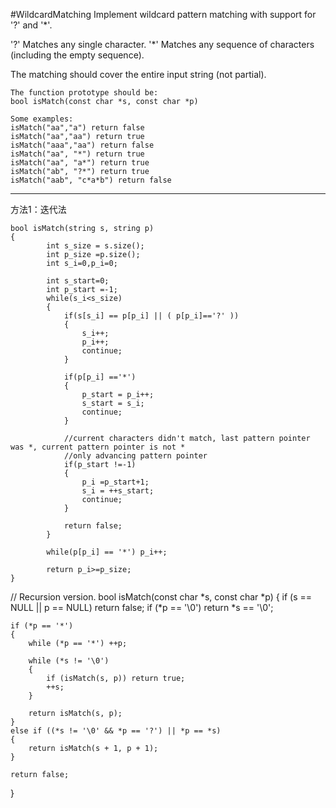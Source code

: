 #WildcardMatching
Implement wildcard pattern matching with support for '?' and '*'.

'?' Matches any single character.
'*' Matches any sequence of characters (including the empty sequence).

The matching should cover the entire input string (not partial).

```
The function prototype should be:
bool isMatch(const char *s, const char *p)

Some examples:
isMatch("aa","a") return false
isMatch("aa","aa") return true
isMatch("aaa","aa") return false
isMatch("aa", "*") return true
isMatch("aa", "a*") return true
isMatch("ab", "?*") return true
isMatch("aab", "c*a*b") return false

```
---





方法1：迭代法

```
bool isMatch(string s, string p) 
{
        int s_size = s.size();
        int p_size =p.size();
        int s_i=0,p_i=0;
        
        int s_start=0;
        int p_start =-1;
        while(s_i<s_size)
        {
            if(s[s_i] == p[p_i] || ( p[p_i]=='?' ))
            {
                s_i++;
                p_i++;
                continue;
            }
            
            if(p[p_i] =='*')
            {
                p_start = p_i++;
                s_start = s_i;
                continue;
            }
            
            //current characters didn't match, last pattern pointer was *, current pattern pointer is not *
            //only advancing pattern pointer
            if(p_start !=-1)
            {
                p_i =p_start+1;
                s_i = ++s_start;
                continue;
            }
            
            return false;
        }
        
        while(p[p_i] == '*') p_i++;
        
        return p_i>=p_size;
}
```

// Recursion version.
bool isMatch(const char *s, const char *p) 
{
    if (s == NULL || p == NULL) return false;
    if (*p == '\0') return *s == '\0';
    
    if (*p == '*')
    {
        while (*p == '*') ++p;
        
        while (*s != '\0')
        {
            if (isMatch(s, p)) return true;
            ++s;
        }
        
        return isMatch(s, p);
    }
    else if ((*s != '\0' && *p == '?') || *p == *s)
    {
        return isMatch(s + 1, p + 1);
    }
    
    return false;
}
